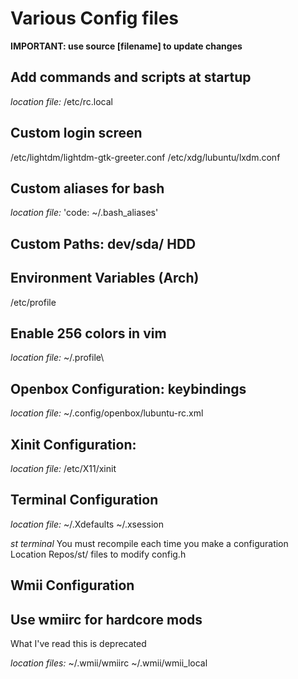 # Various Config files

__IMPORTANT: use source [filename] to update changes__

## Add commands and scripts at startup
_location file:_
/etc/rc.local

## Custom login screen
/etc/lightdm/lightdm-gtk-greeter.conf
/etc/xdg/lubuntu/lxdm.conf

## Custom aliases for bash
_location file:_
'code: ~/.bash_aliases'

## Custom Paths: dev/sda/ HDD 

## Environment Variables (Arch)
/etc/profile

## Enable 256 colors in vim
_location file:_
~/.profile\

## Openbox Configuration: keybindings
_location file:_
~/.config/openbox/lubuntu-rc.xml

## Xinit Configuration:
_location file:_
/etc/X11/xinit

## Terminal Configuration
_location file:_
~/.Xdefaults
~/.xsession

_st terminal_
You must recompile each time you make a configuration
Location Repos/st/
files to modify
config.h

## Wmii Configuration
## Use wmiirc for hardcore mods
What I've read this is deprecated

_location files:_
~/.wmii/wmiirc 
~/.wmii/wmii_local
